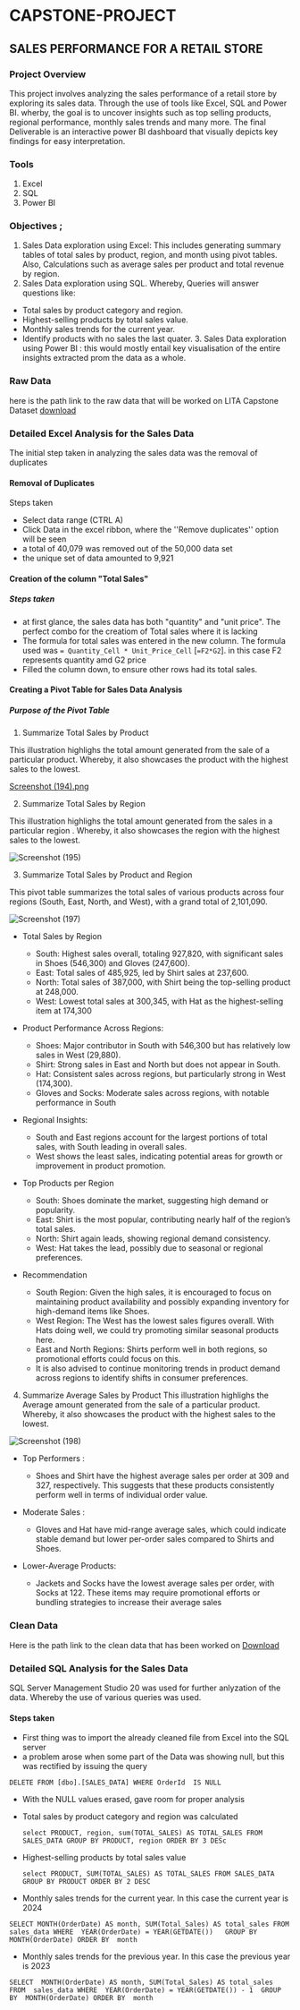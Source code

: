 # CAPSTONE-PROJECT

## SALES PERFORMANCE FOR A RETAIL STORE

### Project Overview
This project involves analyzing the sales performance of a retail store by exploring its sales data. Through the use of tools like Excel, SQL and Power BI. wherby, the goal is to uncover insights such as top selling products, regional performance, monthly sales trends and many more. The final Deliverable is an interactive power BI dashboard that visually depicts key findings for easy interpretation.

### Tools
1. Excel
2. SQL
3. Power BI

### Objectives ;
1. Sales Data exploration using Excel: This includes generating summary tables of total sales by product, region, and month using pivot tables. Also, Calculations such as average sales per product and total revenue by region.
2. Sales Data exploration using SQL. Whereby, Queries will answer questions like:
- Total sales by product category and region.
- Highest-selling products by total sales value.
- Monthly sales trends for the current year.
- Identify products with no sales the last quater.
   3.  Sales Data exploration using Power BI : this would mostly entail key visualisation of the entire insights extracted prom the data as a whole.

 ### Raw Data
  here is the path link to the raw data that will be worked on LITA Capstone Dataset
  [download](https://github.com/queen-byte/CAPSTONE-PROJECT/blob/a12c14bd76ce34905a69e55a21a3129444b0d34f/LITA%20Capstone%20Dataset%20(SalesData).csv)

 ### Detailed Excel Analysis for the Sales Data
 The initial step taken in analyzing the sales data was the removal of duplicates
  #### Removal of Duplicates
  Steps taken
 - Select data range (CTRL A)
 - Click Data in the excel ribbon, where the ''Remove duplicates'' option will be seen
 - a total of 40,079 was removed out of the 50,000 data set
 - the unique set of data amounted to 9,921
 #### Creation of the column "Total Sales"
 ##### Steps taken
 - at first glance, the sales data has both "quantity" and "unit price". The perfect combo for the creatiom of Total sales where it is lacking
 - The formula for total sales was entered in the new column. The formula used was `= Quantity_Cell * Unit_Price_Cell` [`=F2*G2`]. in this case F2 represents quantity amd G2 price
 - Filled the column down, to ensure other rows had its total sales.

 #### Creating a Pivot Table for Sales Data Analysis
#####  Purpose of the Pivot Table

1. Summarize Total Sales by Product
 
This illustration highlighs the total amount generated from the sale of a particular product. Whereby, it also showcases the product with the highest sales to the lowest.

[Screenshot (194).png](path/to/image.png)


2. Summarize Total Sales by Region
 
This illustration highlighs the total amount generated from the sales in a particular region . Whereby, it also showcases the region with the highest sales to the lowest.

![Screenshot (195)](https://github.com/user-attachments/assets/445bf9a2-2746-4f4c-8656-9ec054f0c2b3)


3. Summarize Total Sales by Product and Region
  
 This pivot table summarizes the total sales of various products across four regions (South, East, North, and West), with a grand total of 2,101,090.

 ![Screenshot (197)](https://github.com/user-attachments/assets/e164c732-7116-444a-9789-ad97c2218980)

 - Total Sales by Region
   * South: Highest sales overall, totaling 927,820, with significant sales in Shoes (546,300) and Gloves (247,600).
   * East: Total sales of 485,925, led by Shirt sales at 237,600.
   * North: Total sales of 387,000, with Shirt being the top-selling product at 248,000.
   * West: Lowest total sales at 300,345, with Hat as the highest-selling item at 174,300

- Product Performance Across Regions:
    - Shoes: Major contributor in South with 546,300 but has relatively low sales in West (29,880).
    - Shirt: Strong sales in East and North but does not appear in South.
    - Hat: Consistent sales across regions, but particularly strong in West (174,300).
    - Gloves and Socks: Moderate sales across regions, with notable performance in South

- Regional Insights: 
   - South and East regions account for the largest portions of total sales, with South leading in overall sales.
   - West shows the least sales, indicating potential areas for growth or improvement in product promotion.

- Top Products per Region
   - South: Shoes dominate the market, suggesting high demand or popularity.
   - East: Shirt is the most popular, contributing nearly half of the region’s total sales.
   - North: Shirt again leads, showing regional demand consistency.
   - West: Hat takes the lead, possibly due to seasonal or regional preferences.

- Recommendation
  - South Region: Given the high sales, it is encouraged to focus on maintaining product availability and possibly expanding inventory for high-demand items like Shoes.
  - West Region: The West has the lowest sales figures overall. With Hats doing well, we could try promoting similar seasonal products here.
  - East and North Regions: Shirts perform well in both regions, so promotional efforts could focus on this.
  - It is also advised to continue monitoring trends in product demand across regions to identify shifts in consumer preferences.


4. Summarize Average Sales by Product
This illustration highlighs the Average amount generated from the sale of a particular product. Whereby, it also showcases the product with the highest sales to the lowest.

![Screenshot (198)](https://github.com/user-attachments/assets/43301a2d-784c-4d25-a01f-cd0b5e93eb0e)

 - Top Performers :
   - Shoes and Shirt have the highest average sales per order at 309 and 327, respectively. This suggests that these products consistently perform well in terms of individual order value.

 - Moderate Sales :
    - Gloves and Hat have mid-range average sales, which could indicate stable demand but lower per-order sales compared to Shirts and Shoes.

 - Lower-Average Products:
    - Jackets and Socks have the lowest average sales per order, with Socks at 122. These items may require promotional efforts or bundling strategies to increase their average sales

### Clean Data
  Here is the path link to the clean data that has been worked on [Download](https://github.com/queen-byte/CAPSTONE-PROJECT/blob/6c720e386d1aa7f28e8b652d01c5050fc75e1d4d/Cleaned%20(SalesData).csv)



 ### Detailed SQL Analysis for the Sales Data
 SQL Server Management Studio 20 was used for further anlyzation of the data. Whereby the use of various queries was used.
 #### Steps taken
 - First thing was to import the already cleaned file from Excel into the SQL server
 - a problem arose when some part of the Data was showing null, but this was rectified by issuing the query
   
  `DELETE
    FROM [dbo].[SALES_DATA]
    WHERE OrderId  IS NULL`
- With the NULL values erased, gave room for proper analysis
- Total sales by product category and region was calculated
  
  `select PRODUCT, region,
   sum(TOTAL_SALES) AS TOTAL_SALES
   FROM SALES_DATA
   GROUP BY PRODUCT, region
   ORDER BY 3 DESc`
- Highest-selling products by total sales value
  
  `select PRODUCT, SUM(TOTAL_SALES) AS TOTAL_SALES
FROM SALES_DATA
GROUP BY PRODUCT
ORDER BY 2 DESC`

-  Monthly sales trends for the current year. In this case the current year is 2024

  `SELECT MONTH(OrderDate) AS month, SUM(Total_Sales) AS total_sales
FROM 
sales_data
WHERE 
    YEAR(OrderDate) = YEAR(GETDATE())  
GROUP BY 
    MONTH(OrderDate)
ORDER BY 
    month`
    
-  Monthly sales trends for the previous year. In this case the previous year is 2023

`SELECT 
 MONTH(OrderDate) AS month,
 SUM(Total_Sales) AS total_sales
FROM 
sales_data
WHERE 
    YEAR(OrderDate) = YEAR(GETDATE()) - 1 
GROUP BY 
    MONTH(OrderDate)
ORDER BY 
    month`




  

  
  

